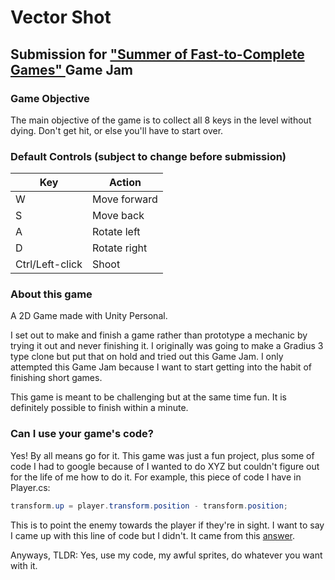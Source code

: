 # Vector Shot

## Submission for <a href = "https://itch.io/jam/fast-to-complete-games"> "Summer of Fast-to-Complete Games" </a> Game Jam

### Game Objective

The main objective of the game is to collect all 8 keys in the level without dying.
Don't get hit, or else you'll have to start over.

### Default Controls (subject to change before submission)

| Key | Action |
|-|--------------|
|W| Move forward|
|S| Move back|
|A| Rotate left|
|D| Rotate right|
|Ctrl/Left-click| Shoot|

### About this game

A 2D Game made with Unity Personal.

I set out to make and finish a game rather than prototype a mechanic by trying it out and never finishing it. I originally was going to make a Gradius 3 type clone but put that on hold and tried out this Game Jam. I only attempted this Game Jam because I want to start getting into the habit of finishing short games.

This game is meant to be challenging but at the same time fun. It is definitely possible to finish within a minute.

### Can I use your game's code?

Yes! By all means go for it. This game was just a fun project, plus some of code I had to google because of I wanted to do XYZ but couldn't figure out for the life of me how to do it. For example, this piece of code I have in Player.cs:

```C#
transform.up = player.transform.position - transform.position;
```

This is to point the enemy towards the player if they're in sight. I want to say I came up with this line of code but I didn't. It came from this <a href = "http://answers.unity3d.com/answers/1141082/view.html">answer</a>.

Anyways, TLDR: Yes, use my code, my awful sprites, do whatever you want with it.
